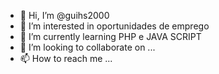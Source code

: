 - 👋 Hi, I’m @guihs2000
- 👀 I’m interested in oportunidades de emprego
- 🌱 I’m currently learning  PHP  e JAVA SCRIPT
- 💞️ I’m looking to collaborate on ...
- 📫 How to reach me ...

<!---
guihs2000/guihs2000 is a ✨ special ✨ repository because its `README.md` (this file) appears on your GitHub profile.
You can click the Preview link to take a look at your changes.
--->

